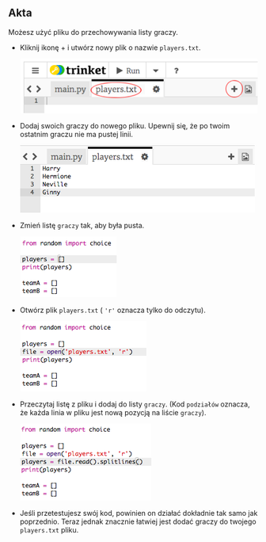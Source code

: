 ## Akta

Możesz użyć pliku do przechowywania listy graczy.

+ Kliknij ikonę + i utwórz nowy plik o nazwie `players.txt`.
    
    ![zrzut ekranu](images/team-file-create.png)

+ Dodaj swoich graczy do nowego pliku. Upewnij się, że po twoim ostatnim graczu nie ma pustej linii.
    
    ![zrzut ekranu](images/team-file-add.png)

+ Zmień listę `graczy` tak, aby była pusta.
    
    ![zrzut ekranu](images/team-players-empty.png)

+ Otwórz plik `players.txt` ( `'r'` oznacza tylko do odczytu).
    
    ![zrzut ekranu](images/team-file-open.png)

+ Przeczytaj listę z pliku i dodaj do listy `graczy`. (Kod `podziałów` oznacza, że ​​każda linia w pliku jest nową pozycją na liście `graczy`).
    
    ![zrzut ekranu](images/team-file-load.png)

+ Jeśli przetestujesz swój kod, powinien on działać dokładnie tak samo jak poprzednio. Teraz jednak znacznie łatwiej jest dodać graczy do twojego `players.txt` pliku.